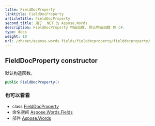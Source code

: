 ```yaml
---
title: FieldDocProperty
linktitle: FieldDocProperty
articleTitle: FieldDocProperty
second_title: 用于 .NET 的 Aspose.Words
description: FieldDocProperty 构造函数. 默认构造函数 在 C#.
type: docs
weight: 10
url: /zh/net/aspose.words.fields/fielddocproperty/fielddocproperty/
---
```

## FieldDocProperty constructor

默认构造函数。

```csharp
public FieldDocProperty()
```

### 也可以看看

* class [FieldDocProperty](../)
* 命名空间 [Aspose.Words.Fields](../../../aspose.words.fields/)
* 部件 [Aspose.Words](../../../)
